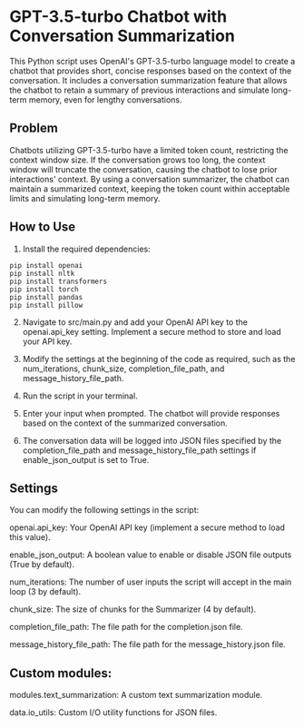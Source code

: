 # GPT-3.5-turbo Chatbot with Conversation Summarization
This Python script uses OpenAI's GPT-3.5-turbo language model to create a chatbot that provides short, concise responses based on the context of the conversation. It includes a conversation summarization feature that allows the chatbot to retain a summary of previous interactions and simulate long-term memory, even for lengthy conversations.

## Problem
Chatbots utilizing GPT-3.5-turbo have a limited token count, restricting the context window size. If the conversation grows too long, the context window will truncate the conversation, causing the chatbot to lose prior interactions' context. By using a conversation summarizer, the chatbot can maintain a summarized context, keeping the token count within acceptable limits and simulating long-term memory.

## How to Use
1. Install the required dependencies:

```
pip install openai
pip install nltk
pip install transformers
pip install torch
pip install pandas
pip install pillow
```

2. Navigate to src/main.py and add your OpenAI API key to the openai.api_key setting. Implement a secure method to store and load your API key.

3. Modify the settings at the beginning of the code as required, such as the num_iterations, chunk_size, completion_file_path, and message_history_file_path.

4. Run the script in your terminal.

5. Enter your input when prompted. The chatbot will provide responses based on the context of the summarized conversation.

6. The conversation data will be logged into JSON files specified by the completion_file_path and message_history_file_path settings if enable_json_output is set to True.


## Settings
You can modify the following settings in the script:

openai.api_key: Your OpenAI API key (implement a secure method to load this value).

enable_json_output: A boolean value to enable or disable JSON file outputs (True by default).

num_iterations: The number of user inputs the script will accept in the main loop (3 by default).

chunk_size: The size of chunks for the Summarizer (4 by default).

completion_file_path: The file path for the completion.json file.

message_history_file_path: The file path for the message_history.json file.


## Custom modules:
modules.text_summarization: A custom text summarization module.

data.io_utils: Custom I/O utility functions for JSON files.